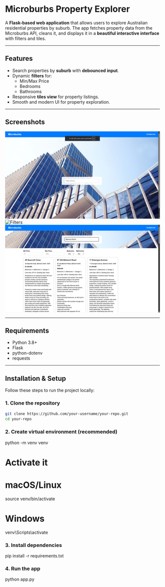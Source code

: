 # Microburbs Property Explorer

A **Flask-based web application** that allows users to explore Australian residential properties by suburb. The app fetches property data from the Microburbs API, cleans it, and displays it in a **beautiful interactive interface** with filters and tiles.

---

## Features

- Search properties by **suburb** with **debounced input**.
- Dynamic **filters** for:
  - Min/Max Price
  - Bedrooms
  - Bathrooms
- Responsive **tiles view** for property listings.
- Smooth and modern UI for property exploration.

---

## Screenshots

![Home Page](backend/screenshots/homepage.png)  
![Filters](backend/screenshots/filters.png)  
![Property Tiles](backend/screenshots/tiles.png)

---

## Requirements

- Python 3.8+
- Flask
- python-dotenv
- requests

---

## Installation & Setup

Follow these steps to run the project locally:

### 1. Clone the repository

```bash
git clone https://github.com/your-username/your-repo.git
cd your-repo

```
### 2. Create virtual environment (recommended)
python -m venv venv

# Activate it
# macOS/Linux
source venv/bin/activate
# Windows
venv\Scripts\activate

### 3. Install dependencies
pip install -r requirements.txt

### 4. Run the app
python app.py
